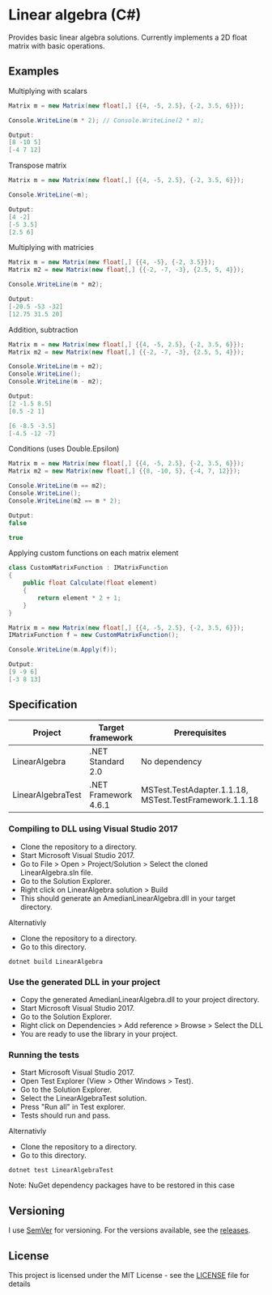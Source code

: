 # Linear algebra (C#)

Provides basic linear algebra solutions. Currently implements a 2D float matrix with basic operations.

## Examples

Multiplying with scalars
```c#
Matrix m = new Matrix(new float[,] {{4, -5, 2.5}, {-2, 3.5, 6}});

Console.WriteLine(m * 2); // Console.WriteLine(2 * m);

Output:
[8 -10 5]
[-4 7 12]
```

Transpose matrix
```c#
Matrix m = new Matrix(new float[,] {{4, -5, 2.5}, {-2, 3.5, 6}});

Console.WriteLine(~m);

Output:
[4 -2]
[-5 3.5]
[2.5 6]
```

Multiplying with matricies
```c#
Matrix m = new Matrix(new float[,] {{4, -5}, {-2, 3.5}});
Matrix m2 = new Matrix(new float[,] {{-2, -7, -3}, {2.5, 5, 4}});

Console.WriteLine(m * m2);

Output:
[-20.5 -53 -32]
[12.75 31.5 20]
```


Addition, subtraction
```c#
Matrix m = new Matrix(new float[,] {{4, -5, 2.5}, {-2, 3.5, 6}});
Matrix m2 = new Matrix(new float[,] {{-2, -7, -3}, {2.5, 5, 4}});

Console.WriteLine(m + m2);
Console.WriteLine();
Console.WriteLine(m - m2);

Output:
[2 -1.5 8.5]
[0.5 -2 1]

[6 -8.5 -3.5]
[-4.5 -12 -7]
```

Conditions (uses Double.Epsilon)
```c#
Matrix m = new Matrix(new float[,] {{4, -5, 2.5}, {-2, 3.5, 6}});
Matrix m2 = new Matrix(new float[,] {{8, -10, 5}, {-4, 7, 12}});

Console.WriteLine(m == m2);
Console.WriteLine();
Console.WriteLine(m2 == m * 2);

Output:
false

true
```

Applying custom functions on each matrix element
```c#
class CustomMatrixFunction : IMatrixFunction
{
	public float Calculate(float element)
	{
		return element * 2 + 1;
	}
}

Matrix m = new Matrix(new float[,] {{4, -5, 2.5}, {-2, 3.5, 6}});
IMatrixFunction f = new CustomMatrixFunction();

Console.WriteLine(m.Apply(f));

Output:
[9 -9 6]
[-3 8 13]
```

## Specification

| Project | Target framework | Prerequisites |
| --- | --- | --- |
| LinearAlgebra | .NET Standard 2.0 | No dependency |
| LinearAlgebraTest | .NET Framework 4.6.1 | MSTest.TestAdapter.1.1.18, MSTest.TestFramework.1.1.18 |


### Compiling to DLL using Visual Studio 2017

- Clone the repository to a directory.
- Start Microsoft Visual Studio 2017.
- Go to File > Open > Project/Solution > Select the cloned LinearAlgebra.sln file.
- Go to the Solution Explorer.
- Right click on LinearAlgebra solution > Build
- This should generate an AmedianLinearAlgebra.dll in your target directory.

Alternativly

- Clone the repository to a directory.
- Go to this directory.
```
dotnet build LinearAlgebra
```

### Use the generated DLL in your project

- Copy the generated AmedianLinearAlgebra.dll to your project directory.
- Start Microsoft Visual Studio 2017.
- Go to the Solution Explorer.
- Right click on Dependencies > Add reference > Browse > Select the DLL
- You are ready to use the library in your project.

### Running the tests

- Start Microsoft Visual Studio 2017.
- Open Test Explorer (View > Other Windows > Test).
- Go to the Solution Explorer.
- Select the LinearAlgebraTest solution.
- Press "Run all" in Test explorer.
- Tests should run and pass.

Alternativly

- Clone the repository to a directory.
- Go to this directory.
```
dotnet test LinearAlgebraTest
```

Note: NuGet dependency packages have to be restored in this case

## Versioning

I use [SemVer](http://semver.org/) for versioning. For the versions available, see the [releases](https://github.com/amedian/c-sharp-linear-algebra/releases). 

## License

This project is licensed under the MIT License - see the [LICENSE](LICENSE) file for details
